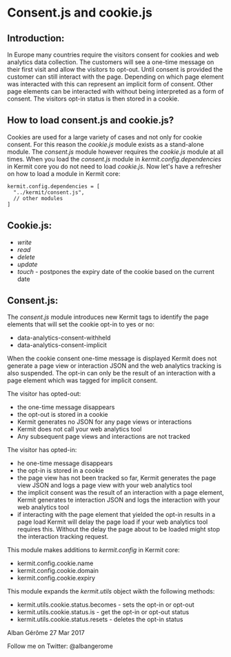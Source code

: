 Consent.js and cookie.js
========================

Introduction:
-------------

In Europe many countries require the visitors consent for cookies and web analytics data collection. The customers will see a one-time message on their first visit and allow the visitors to opt-out. Until consent is provided the customer can still interact with the page. Depending on which page element was interacted with this can represent an implicit form of consent. Other page elements can be interacted with without being interpreted as a form of consent. The visitors opt-in status is then stored in a cookie.


How to load consent.js and cookie.js?
-------------------------------------

Cookies are used for a large variety of cases and not only for cookie consent. For this reason the _cookie.js_ module exists as a stand-alone module. The _consent.js_ module however requires the _cookie.js_ module at all times. When you load the _consent.js_ module in _kermit.config.dependencies_ in Kermit core you do not need to load _cookie.js_. Now let's have a refresher on how to load a module in Kermit core:

    kermit.config.dependencies = [
      "../kermit/consent.js",
      // other modules
    ]


Cookie.js:
----------

* _write_
* _read_
* _delete_
* _update_
* _touch_ - postpones the expiry date of the cookie based on the current date


Consent.js:
-----------

The _consent.js_ module introduces new Kermit tags to identify the page elements that will set the cookie opt-in to yes or no:

* data-analytics-consent-withheld
* data-analytics-consent-implicit

When the cookie consent one-time message is displayed Kermit does not generate a page view or interaction JSON and the web analytics tracking is also suspended. The opt-in can only be the result of an interaction with a page element which was tagged for implicit consent.

The visitor has opted-out:

* the one-time message disappears
* the opt-out is stored in a cookie
* Kermit generates no JSON for any page views or interactions
* Kermit does not call your web analytics tool
* Any subsequent page views and interactions are not tracked

The visitor has opted-in:

* he one-time message disappears
* the opt-in is stored in a cookie
* the page view has not been tracked so far, Kermit generates the page view JSON and logs a page view with your web analytics tool
* the implicit consent was the result of an interaction with a page element, Kermit generates te interaction JSON and logs the interaction with your web analytics tool
* if interacting with the page element that yielded the opt-in results in a page load Kermit will delay the page load if your web analytics tool requires this. Without the delay the page about to be loaded might stop the interaction tracking request.

This module makes additions to _kermit.config_ in Kermit core:

* kermit.config.cookie.name
* kermit.config.cookie.domain
* kermit.config.cookie.expiry

This module expands the _kermit.utils_ object wikth the following methods:

* kermit.utils.cookie.status.becomes - sets the opt-in or opt-out
* kermit.utils.cookie.status.is - get the opt-in or opt-out status
* kermit.utils.cookie.status.resets - deletes the opt-in status


Alban Gérôme
27 Mar 2017

Follow me on Twitter: @albangerome
